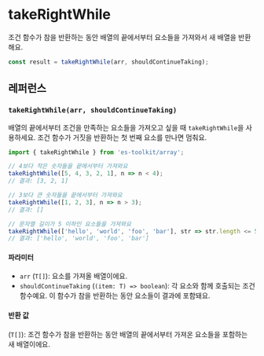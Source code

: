 # takeRightWhile

조건 함수가 참을 반환하는 동안 배열의 끝에서부터 요소들을 가져와서 새 배열을 반환해요.

```typescript
const result = takeRightWhile(arr, shouldContinueTaking);
```

## 레퍼런스

### `takeRightWhile(arr, shouldContinueTaking)`

배열의 끝에서부터 조건을 만족하는 요소들을 가져오고 싶을 때 `takeRightWhile`을 사용하세요. 조건 함수가 거짓을 반환하는 첫 번째 요소를 만나면 멈춰요.

```typescript
import { takeRightWhile } from 'es-toolkit/array';

// 4보다 작은 숫자들을 끝에서부터 가져와요
takeRightWhile([5, 4, 3, 2, 1], n => n < 4);
// 결과: [3, 2, 1]

// 3보다 큰 숫자들을 끝에서부터 가져와요
takeRightWhile([1, 2, 3], n => n > 3);
// 결과: []

// 문자열 길이가 5 이하인 요소들을 가져와요
takeRightWhile(['hello', 'world', 'foo', 'bar'], str => str.length <= 5);
// 결과: ['hello', 'world', 'foo', 'bar']
```

#### 파라미터

- `arr` (`T[]`): 요소를 가져올 배열이에요.
- `shouldContinueTaking` (`(item: T) => boolean`): 각 요소와 함께 호출되는 조건 함수예요. 이 함수가 참을 반환하는 동안 요소들이 결과에 포함돼요.

#### 반환 값

(`T[]`): 조건 함수가 참을 반환하는 동안 배열의 끝에서부터 가져온 요소들을 포함하는 새 배열이에요.

